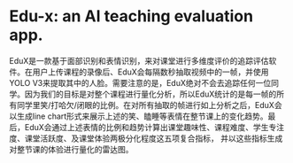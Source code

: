 # Edu-x: an AI teaching evaluation app.

EduX是一款基于面部识别和表情识别，来对课堂进行多维度评价的追踪评估软件。在用户上传课程的录像后、EduX会每隔数秒抽取视频中的一帧，并使用YOLO V3来提取其中的人脸。需要注意的是，EduX绝对不会去追踪任何一位同学。因为我们的目标是对整个课程进行量化分析，所以EduX统计的是每一帧的所有同学里笑/打哈欠/闭眼的比例。在对所有抽取的帧进行如上分析之后，EduX会以生成line chart形式来展示上述的笑、瞌睡等表情在整节课上的变化趋势。最后，EduX会通过上述表情的比例和趋势计算出课堂趣味性、课程难度、学生专注度、课堂活跃度、及课堂体验两极分化程度这五项复合指标， 并以这些指标生成对整节课的体验进行量化的雷达图。
